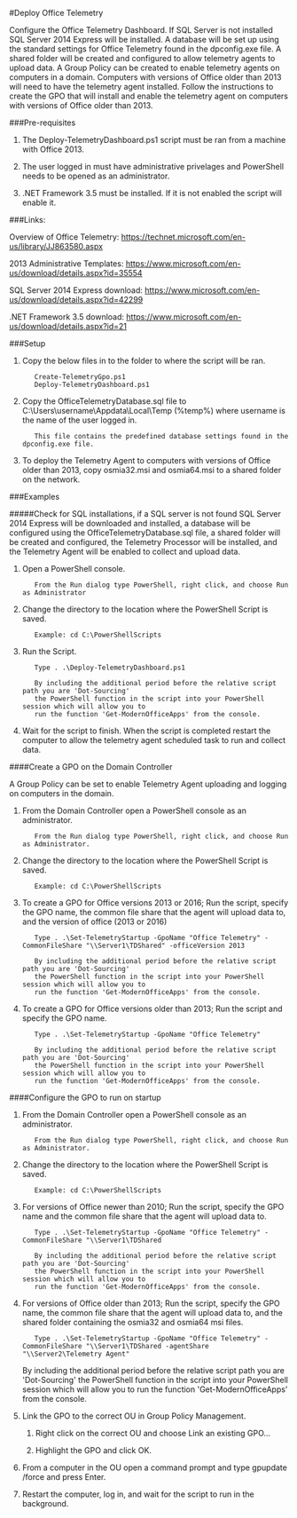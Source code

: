 #Deploy Office Telemetry

Configure the Office Telemetry Dashboard. If SQL Server is not installed SQL Server 2014 Express 
will be installed. A database will be set up using the standard settings for Office Telemetry found in the dpconfig.exe file.
A shared folder will be created and configured to allow telemetry agents to upload data. A Group Policy can be created to enable telemetry agents on computers in a domain. Computers with versions of Office older than 2013 will need to have the telemetry agent installed. Follow the instructions to create the GPO that will install and enable the telemetry agent on computers with versions of Office older than 2013.

###Pre-requisites

1. The Deploy-TelemetryDashboard.ps1 script must be ran from a machine with Office 2013.

2. The user logged in must have administrative privelages and PowerShell needs to be opened as an administrator.

3. .NET Framework 3.5 must be installed. If it is not enabled the script will enable it.

###Links:

Overview of Office Telemetry: https://technet.microsoft.com/en-us/library/JJ863580.aspx

2013 Administrative Templates: https://www.microsoft.com/en-us/download/details.aspx?id=35554

SQL Server 2014 Express download: https://www.microsoft.com/en-us/download/details.aspx?id=42299

.NET Framework 3.5 download: https://www.microsoft.com/en-us/download/details.aspx?id=21

###Setup

1. Copy the below files in to the folder to where the script will be ran.

          Create-TelemetryGpo.ps1
          Deploy-TelemetryDashboard.ps1
          
2. Copy the OfficeTelemetryDatabase.sql file to C:\Users\username\Appdata\Local\Temp (%temp%) where username
is the name of the user logged in.

          This file contains the predefined database settings found in the dpconfig.exe file.

3. To deploy the Telemetry Agent to computers with versions of Office older than 2013, copy osmia32.msi and osmia64.msi to a shared folder on the network.
          
###Examples

#####Check for SQL installations, if a SQL server is not found SQL Server 2014 Express will be downloaded and installed, a database will be configured using the OfficeTelemetryDatabase.sql file, a shared folder will be created and configured, the Telemetry Processor will be installed, and the Telemetry Agent will be enabled to collect and upload data.

1. Open a PowerShell console.

          From the Run dialog type PowerShell, right click, and choose Run as Administrator
            
2. Change the directory to the location where the PowerShell Script is saved.

          Example: cd C:\PowerShellScripts
            
3. Run the Script.

          Type . .\Deploy-TelemetryDashboard.ps1
          
          By including the additional period before the relative script path you are 'Dot-Sourcing' 
          the PowerShell function in the script into your PowerShell session which will allow you to 
          run the function 'Get-ModernOfficeApps' from the console.
          
4. Wait for the script to finish. When the script is completed restart the computer to allow the 
telemetry agent scheduled task to run and collect data.

####Create a GPO on the Domain Controller

A Group Policy can be set to enable Telemetry Agent uploading and logging on computers in the domain.

1. From the Domain Controller open a PowerShell console as an administrator.

          From the Run dialog type PowerShell, right click, and choose Run as Administrator.
          
2. Change the directory to the location where the PowerShell Script is saved.

          Example: cd C:\PowerShellScripts
          
3. To create a GPO for Office versions 2013 or 2016; Run the script, specify the GPO name, the common file share that the agent will upload data to, and the version of office (2013 or 2016)

          Type . .\Set-TelemetryStartup -GpoName "Office Telemetry" -CommonFileShare "\\Server1\TDShared" -officeVersion 2013
          
          By including the additional period before the relative script path you are 'Dot-Sourcing' 
          the PowerShell function in the script into your PowerShell session which will allow you to 
          run the function 'Get-ModernOfficeApps' from the console.
          
4. To create a GPO for Office versions older than 2013; Run the script and specify the GPO name.

          Type . .\Set-TelemetryStartup -GpoName "Office Telemetry"
          
          By including the additional period before the relative script path you are 'Dot-Sourcing' 
          the PowerShell function in the script into your PowerShell session which will allow you to 
          run the function 'Get-ModernOfficeApps' from the console.

####Configure the GPO to run on startup

1. From the Domain Controller open a PowerShell console as an administrator.

          From the Run dialog type PowerShell, right click, and choose Run as Administrator.
          
2. Change the directory to the location where the PowerShell Script is saved.

          Example: cd C:\PowerShellScripts

3. For versions of Office newer than 2010; Run the script, specify the GPO name and the common file share that the agent will upload data to.

          Type . .\Set-TelemetryStartup -GpoName "Office Telemetry" -CommonFileShare "\\Server1\TDShared

          By including the additional period before the relative script path you are 'Dot-Sourcing' 
          the PowerShell function in the script into your PowerShell session which will allow you to 
          run the function 'Get-ModernOfficeApps' from the console.

4. For versions of Office older than 2013; Run the script, specify the GPO name, the common file share that the agent will upload data to, and the shared folder containing the osmia32 and osmia64 msi files.

          Type . .\Set-TelemetryStartup -GpoName "Office Telemetry" -CommonFileShare "\\Server1\TDShared -agentShare "\\Server2\Telemetry Agent"

	  By including the additional period before the relative script path you are 'Dot-Sourcing' 
          the PowerShell function in the script into your PowerShell session which will allow you to 
          run the function 'Get-ModernOfficeApps' from the console.

5. Link the GPO to the correct OU in Group Policy Management.

	  1. Right click on the correct OU and choose Link an existing GPO...

	  2. Highlight the GPO and click OK.

6. From a computer in the OU open a command prompt and type gpupdate /force and press Enter.

7. Restart the computer, log in, and wait for the script to run in the background.

